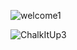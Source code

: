 ![welcome1](https://github.com/user-attachments/assets/7d720564-0301-4df2-9270-7801eda36c2a)

![ChalkItUp3](https://github.com/user-attachments/assets/9865eee0-8f74-4a12-b435-fc353ba4b18d)

